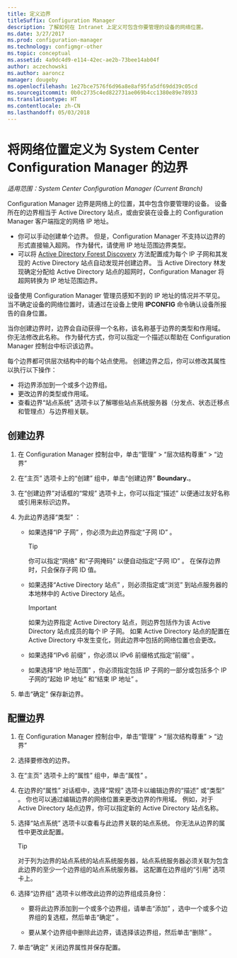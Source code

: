 ```yaml
---
title: 定义边界
titleSuffix: Configuration Manager
description: 了解如何在 Intranet 上定义可包含你要管理的设备的网络位置。
ms.date: 3/27/2017
ms.prod: configuration-manager
ms.technology: configmgr-other
ms.topic: conceptual
ms.assetid: 4a9dc4d9-e114-42ec-ae2b-73bee14ab04f
author: aczechowski
ms.author: aaroncz
manager: dougeby
ms.openlocfilehash: 1e27bce7576f6d96a8e8af95fa5df69dd39c05cd
ms.sourcegitcommit: 0b0c2735c4ed822731ae069b4cc1380e89e78933
ms.translationtype: HT
ms.contentlocale: zh-CN
ms.lasthandoff: 05/03/2018
---
```

# <a name="define-network-locations-as-boundaries-for-system-center-configuration-manager"></a>将网络位置定义为 System Center Configuration Manager 的边界

*适用范围：System Center Configuration Manager (Current Branch)*

Configuration Manager 边界是网络上的位置，其中包含你要管理的设备。 设备所在的边界相当于 Active Directory 站点，或由安装在设备上的 Configuration Manager 客户端指定的网络 IP 地址。
 - 你可以手动创建单个边界。 但是，Configuration Manager 不支持以边界的形式直接输入超网。 作为替代，请使用 IP 地址范围边界类型。
 - 可以将 [Active Directory Forest Discovery](../../../../core/servers/deploy/configure/about-discovery-methods.md#bkmk_aboutForest) 方法配置成为每个 IP 子网和其发现的 Active Directory 站点自动发现并创建边界。 当 Active Directory 林发现确定分配给 Active Directory 站点的超网时，Configuration Manager 将超网转换为 IP 地址范围边界。  

设备使用 Configuration Manager 管理员感知不到的 IP 地址的情况并不罕见。 当不确定设备的网络位置时，请通过在设备上使用 **IPCONFIG** 命令确认设备所报告的自身位置。  

当你创建边界时，边界会自动获得一个名称，该名称基于边界的类型和作用域。 你无法修改此名称。 作为替代方式，你可以指定一个描述以帮助在 Configuration Manager 控制台中标识该边界。  

每个边界都可供层次结构中的每个站点使用。 创建边界之后，你可以修改其属性以执行以下操作：  
-   将边界添加到一个或多个边界组。  
-   更改边界的类型或作用域。  
-   查看边界“站点系统”  选项卡以了解哪些站点系统服务器（分发点、状态迁移点和管理点）与边界相关联。  

## <a name="to-create-a-boundary"></a>创建边界  

1.  在 Configuration Manager 控制台中，单击“管理” > “层次结构尊重” > “边界”  

2.  在“主页”  选项卡上的“创建”  组中，单击“创建边界”  **Boundary.**。  

3.  在“创建边界”对话框的“常规”  选项卡上，你可以指定“描述”  以便通过友好名称或引用来标识边界。  

4.  为此边界选择“类型”  ：  

    -   如果选择“IP 子网” ，你必须为此边界指定“子网 ID”  。  
        > [!TIP]  
        >  你可以指定“网络”  和“子网掩码”  以便自动指定“子网 ID”  。 在保存边界时，只会保存子网 ID 值。  

    -   如果选择“Active Directory 站点” ，则必须指定或“浏览”  到站点服务器的本地林中的 Active Directory 站点。  

        > [!IMPORTANT]  
        >  如果为边界指定 Active Directory 站点，则边界包括作为该 Active Directory 站点成员的每个 IP 子网。 如果 Active Directory 站点的配置在 Active Directory 中发生变化，则此边界中包括的网络位置也会更改。  

    -   如果选择“IPv6 前缀” ，你必须以 IPv6 前缀格式指定“前缀”  。  

    -   如果选择“IP 地址范围” ，你必须指定包括 IP 子网的一部分或包括多个 IP 子网的“起始 IP 地址”  和“结束 IP 地址”  。    

5.  单击“确定”  保存新边界。  

## <a name="to-configure-a-boundary"></a>配置边界  

1.  在 Configuration Manager 控制台中，单击“管理” > “层次结构尊重” > “边界”  

2.  选择要修改的边界。  

3.  在“主页”  选项卡上的“属性”  组中，单击“属性” 。  

4.  在边界的“属性”  对话框中，选择“常规”  选项卡以编辑边界的“描述”  或“类型”  。 你也可以通过编辑边界的网络位置来更改边界的作用域。 例如，对于 Active Directory 站点边界，你可以指定新的 Active Directory 站点名称。  

5.  选择“站点系统”  选项卡以查看与此边界关联的站点系统。 你无法从边界的属性中更改此配置。  

    > [!TIP]  
    >  对于列为边界的站点系统的站点系统服务器，站点系统服务器必须关联为包含此边界的至少一个边界组的站点系统服务器。 这配置在边界组的“引用”  选项卡上。  

6.  选择“边界组”  选项卡以修改此边界的边界组成员身份：  

    -   要将此边界添加到一个或多个边界组，请单击“添加” ，选中一个或多个边界组的复选框，然后单击“确定” 。  

    -   要从某个边界组中删除此边界，请选择该边界组，然后单击“删除” 。  

7.  单击“确定”  关闭边界属性并保存配置。  
